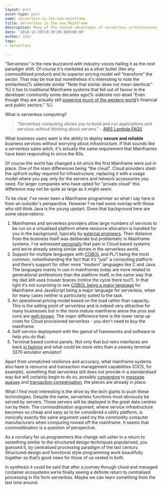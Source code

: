 ```yaml
---
layout: post
asset-type: post
name: serverless-is-the-new-mainframe
title: Serverless is the new Mainframe
description: Many of the touted advantages of serverless architectures have been enjoyed on Mainframes for decades. What lessons can be learnt for the new serverless era?
date: '2018-12-29T10:30:00.000+00:00'
author: John
tags:
- serverless

---
```


“Serverless” is the new buzzword with industry voices hailing it as the next paradigm shift. Of course it's marketed as a silver bullet (like any commoditised product) and its superior pricing model will “transform” the sector. That may be true but nonetheless it's interesting to note the similarities{% sidenote similar "Note that similar does not mean identical." %} it has to traditional Mainframe systems that fell out of favour in the developer community some decades ago{% sidenote not-dead "Even though they are actually still [powering much of the western world](http://fingfx.thomsonreuters.com/gfx/rngs/USA-BANKS-COBOL/010040KH18J/index.html)’s financial and public sectors." %}. 

What is serverless computing?

> "Serverless computing allows you to build and run applications and services without thinking about servers." - [AWS Lambda FAQS](https://aws.amazon.com/lambda/faqs/)

What business users want is the ability to deploy **secure and reliable** business services without worrying about infrastructure. If that sounds like a serverless sales-pitch, it's actually the same requirement that Mainframes have been responding to since the 60s.

Of course the world has changed a lot since the first Mainframe were put in place. One of the main differences being "the cloud". Cloud providers slash the upfront outlay required for infrastructure, replacing it with a usage model where you pay only for the servers and network accessories you need. For larger companies who have opted for "private cloud" this difference may not be quite as large as it might seem.

To be clear, I've never been a Mainframe programmer so what I say here is from an outsider's perspective. However I've had some overlap with those who still think Java is the young upstart. Given that background here are some observations:

1. Mainframes and serverless providers allow large numbers of services to be run on a virtualised platform where resource allocation is handled for you in the background, typically by [external engineers](https://www.reuters.com/article/net-us-companies-netflix/netflix-blames-amazon-for-christmas-eve-outage-idUSBRE8BO06H20121226). Their distance from the business itself was deliberate but problematic in Mainframe systems. I've witnessed [personally](https://www.telegraph.co.uk/personal-banking/current-accounts/tsb-customers-hit-outage/) that pain in Cloud based systems and we’re already seeing similar stories in the serverless world.
2. Support for multiple languages with [COBOL](https://increment.com/programming-languages/cobol-all-the-way-down/) and PL/1 being the most common, notwithstanding the fact that it’s “just” a computing platform and there’s support for other more “modern” languages like C and Java. The languages mainly in use in mainframes today are more related to generational preferences than the platform itself, in the same way that my dad still uses trouser braces (notice the cycle there too?). In that light it’s not surprising to see [COBOL being a major language](http://fingfx.thomsonreuters.com/gfx/rngs/USA-BANKS-COBOL/010040KH18J/index.html) for Mainframe and JavaScript being a major language for serverless, when for many cases neither is particularly suited to the task.
3. An operational pricing model based on the load rather than capacity. This is the selling point of serverless and is indeed very attractive for many businesses but in the more mature mainframe arena the pros and cons are [well-known](http://ourdigitalmags.com/publication/?i=513513&article_id=3138790&view=articleBrowser&ver=html5#%7B%22issue_id%22:513513,%22numpages%22:1,%22view%22:%22articleBrowser%22,%22article_id%22:%223138790%22%7D). The major difference here is the lower ramp up costs for Cloud provisioned serverless - you don't need to *buy* the mainframe. 
4. Self-service deployment with the gamut of frameworks and software to help you do that.
5. Terminal based control panels. Not only that but retro interfaces are back [in fashion](http://lcamtuf.coredump.cx/afl/) and what could be more retro than a swanky terminal 3270 emulator emulator!

Apart from unmatched resilience and accuracy, what mainframe systems also have is resource and transaction management capabilities (CICS, for example), something that serverless still does not provide in a standardised way but will certainly begin to do so, possibly [converging](https://thenewstack.io/serverless-architecture-five-design-patterns/) to [message queues](https://hackernoon.com/serverless-transaction-processing-on-aws-2c686155096e) and [transaction compensation](https://microservices.io/patterns/data/saga.html), the pieces are already in place.

What I find most interesting is the drive by the tech giants to push these technologies. Despite the name, serverless functions must obviously be served by servers. Those servers will be deployed in the great data centres run by them. The commoditisation argument, where service infrastructure becomes so cheap and easy as to be considered a utility platform, is ironically exactly the same argument used my the commodity computer manufacturers when computing moved off the mainframe. It seems that commoditisation is a question of perspective.

As a corollary for us programmers this change will usher in a return to something similar to the structured design techniques popularised, you guessed it, by centralised processing paradigm of the last century. Structured design and functional style programming work beautifully together so that’s good news for those of us vested in both.

In synthesis it could be said that after a journey through cloud and managed container ecosystems we’re finally seeing a definite return to centralised processing in the form serverless. Maybe we can learn something from the last time around. 